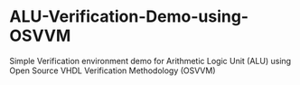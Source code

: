 # ALU-Verification-Demo-using-OSVVM
Simple Verification environment demo for Arithmetic Logic Unit (ALU) using Open Source VHDL Verification Methodology (OSVVM)
